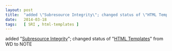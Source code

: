 ```yaml
---
layout: post
title:  "added \"Subresource Integrity\"; changed status of \"HTML Templates\" from WD to NOTE"
date:   2014-03-18
tags:   [ SRI , html-templates ]
---
```


added "[Subresource Integrity](/spec/SRI)"; changed status of "[HTML Templates](/spec/html-templates)" from WD to NOTE

